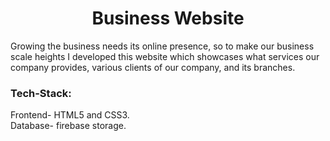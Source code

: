 <h1 align=center>Business Website</h1>
Growing the business needs its online presence, so to make our business scale heights I developed this website which showcases what services our company provides, various clients of our company, and its branches.

### Tech-Stack:
Frontend- HTML5 and CSS3.<br>
Database- firebase storage.
